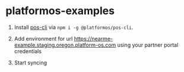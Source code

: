 # platformos-examples

1. Install [pos-cli](https://github.com/mdyd-dev/pos-cli) via `npm i -g @platformos/pos-cli`.

2. Add environment for url https://nearme-example.staging.oregon.platform-os.com using your partner portal credentials

3. Start syncing
